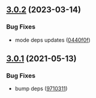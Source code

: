 ## [3.0.2](https://github.com/matzehecht/koa-oas-router/compare/v3.0.1...v3.0.2) (2023-03-14)


### Bug Fixes

* mode deps updates ([0440f0f](https://github.com/matzehecht/koa-oas-router/commit/0440f0f24d987cf7ce2230cc68fea018e65ee673))

## [3.0.1](https://github.com/matzehecht/koa-oas-router/compare/v3.0.0...v3.0.1) (2021-05-13)


### Bug Fixes

* bump deps ([9710311](https://github.com/matzehecht/koa-oas-router/commit/97103111e5699bd0d5da1a4f265b830d253735c7))
